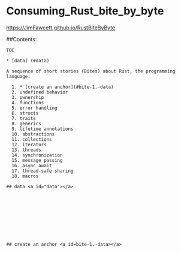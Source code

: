 
  # Consuming_Rust_bite_by_byte<br />

  https://JimFawcett.github.io/RustBiteByByte

  ##Contents:

    TOC

    * [data] (#data)

    A sequence of short stories (Bites) about Rust, the programming language:
  
      1. * [create an anchor](#bite-1.-data)
      2. undefined behavior
      3. ownership
      4. functions
      5. error handling
      6. structs
      7. traits
      8. generics
      9. lifetime annotations
      10. abstractions
      11. collections
      12. iterators
      13. threads
      14. synchronization
      15. message passing
      16. async await
      17. thread-safe sharing
      18. macros

    ## data <a id="data"></a>










    ## create an anchor <a id=bite-1.-data></a>
